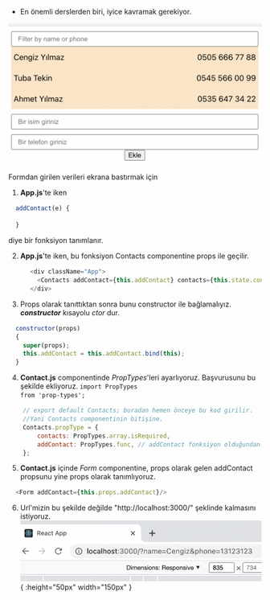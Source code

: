 * En önemli derslerden biri, iyice kavramak gerekiyor.

![](2022-04-04-13-29-13.png)

Formdan girilen verileri ekrana bastırmak için 

1. **App.js**'te iken

```js script
  addContact(e) {
    
  }
```

diye bir fonksiyon tanımlanır.

2. **App.js**'te iken, bu fonksiyon Contacts componentine props ile geçilir.
```js script
      <div className="App">
        <Contacts addContact={this.addContact} contacts={this.state.contacts} />
      </div>
```
3. Props olarak tanıttıktan sonra bunu constructor ile bağlamalıyız. ***constructor*** kısayolu *ctor* dur.
```js script
  constructor(props)
  {
    super(props);
    this.addContact = this.addContact.bind(this); 
  }
```
4. **Contact.js** componentinde *PropTypes*'leri ayarlıyoruz. 
Başvurusunu bu şekilde ekliyoruz. <code>import PropTypes from 'prop-types';</code>
```js script
    // export default Contacts; buradan hemen önceye bu kod girilir. 
    //Yani Contacts componentinin bitişine.
    Contacts.propType = {
        contacts: PropTypes.array.isRequired,
        addContact: PropTypes.func, // addContact fonksiyon olduğundan
    };
```
5. **Contact.js** içinde *Form* componentine, props olarak gelen
addContact propsunu yine props olarak tanımlıyoruz.
```js script
  <Form addContact={this.props.addContact}/>
```
6. Url'mizin bu şekilde değilde "http://localhost:3000/" şeklinde kalmasını istiyoruz. 
![](2022-04-04-16-42-39.png){ :height="50px" width="150px" }
